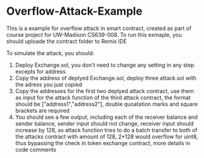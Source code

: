 # Overflow-Attack-Example
This is a example for overflow attack in smart contract, created as part of course project for UW-Madison CS639-008.
To run this exmaple, you should uploade the contract folder to Remix IDE

To simulate the attack, you should:
1. Deploy Exchange.sol, you don't need to change any setting in any step excepts for address
2. Copy the address of deplyed Exchange.sol, deploy three attack.sol with the adress you just copied
3. Copy the addresses for the first two deplyed attack contract, use them as input for the attack function of the third 
    attack contract, the format should be ["address1","address2"], double quoatation marks and square brackets are required
4. You should see a few output, including each of the receiver balance and sender balance, sender input should not change,
    receiver input should increase by 128, as attack function tries to do a batch transfer to both of the attacks contract with 
    amount of 128, 2*128 would overflow for uint8, thus bypassing the check in token exchange contract,
    more details in code comments
